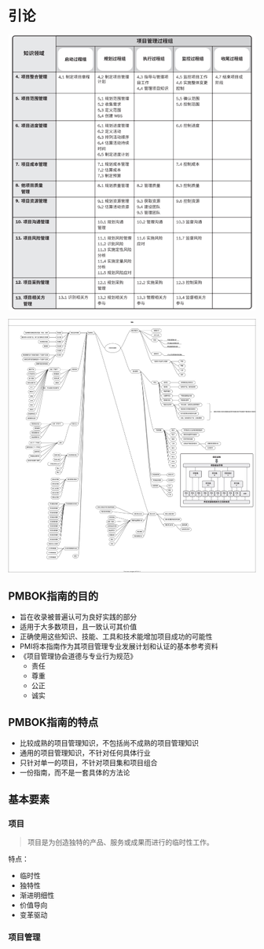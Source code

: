 # 引论

![项目管理过程和知识域](./项目管理过程和知识域.PNG '项目管理过程和知识域')

![readme.drawio.svg](./readme.drawio.svg 'readme.drawio.svg')

## PMBOK指南的目的

- 旨在收录被普遍认可为良好实践的部分
- 适用于大多数项目，且一致认可其价值
- 正确使用这些知识、技能、工具和技术能增加项目成功的可能性
- PMI将本指南作为其项目管理专业发展计划和认证的基本参考资料
- 《项目管理协会道德与专业行为规范》
  - 责任
  - 尊重
  - 公正
  - 诚实

## PMBOK指南的特点

- 比较成熟的项目管理知识，不包括尚不成熟的项目管理知识
- 通用的项目管理知识，不针对任何具体行业
- 只针对单一的项目，不针对项目集和项目组合
- 一份指南，而不是一套具体的方法论

## 基本要素

### 项目

> 项目是为创造独特的产品、服务或成果而进行的临时性工作。

特点： 
- 临时性
- 独特性
- 渐进明细性
- 价值导向
- 变革驱动

### 项目管理

> 